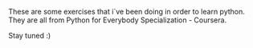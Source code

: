 These are some exercises that i´ve been doing in order to learn python. They are all from Python for Everybody Specialization - Coursera.

Stay tuned :)